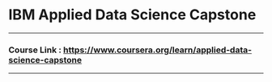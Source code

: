 # IBM Applied Data Science Capstone
---
### Course Link : https://www.coursera.org/learn/applied-data-science-capstone
---
